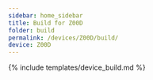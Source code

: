 ```yaml
---
sidebar: home_sidebar
title: Build for Z00D
folder: build
permalink: /devices/Z00D/build/
device: Z00D
---
```

{% include templates/device_build.md %}
